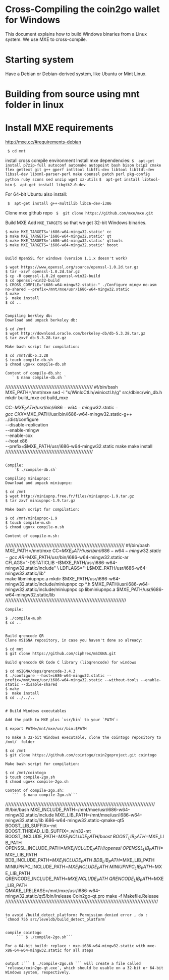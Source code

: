 # Cross-Compiling the coin2go wallet for Windows 

This document explains how to build Windows binaries from a Linux
system. We use MXE to cross-compile.

# Starting system

Have a Debian or Debian-derived system, like Ubuntu or Mint Linux.

# Building from source using mnt folder in linux

# Install MXE requirements

http://mxe.cc/#requirements-debian

     $ cd mnt
    
install cross compile environment
Install mxe dependencies:
  ```$  apt-get install p7zip-full autoconf automake autopoint bash bison bzip2 cmake flex gettext git g++ gperf intltool libffi-dev libtool libltdl-dev libssl-dev libxml-parser-perl make openssl patch perl pkg-config python ruby scons sed unzip wget xz-utils```
  ```$  apt-get install libtool-bin```
  ```$  apt-get install libgtk2.0-dev```
  
  For 64-bit Ubuntu also install:
  
  ``` $  apt-get install g++-multilib libc6-dev-i386```
  
Clone mxe github repo
  ``` $  git clone https://github.com/mxe/mxe.git```

Build MXE
Add `MXE_TARGETS` so that we get 32-bit Windows binaries.

```
$ make MXE_TARGETS='i686-w64-mingw32.static' cc
$ make MXE_TARGETS='i686-w64-mingw32.static' qt
$ make MXE_TARGETS='i686-w64-mingw32.static' qttools
$ make MXE_TARGETS='i686-w64-mingw32.static' boost


Build OpenSSL for windows (version 1.1.x doesn't work)
```
    $ wget https://www.openssl.org/source/openssl-1.0.2d.tar.gz
    $ tar -xzvf openssl-1.0.2d.tar.gz
    $ cp -R openssl-1.0.2d openssl-win32-build
    $ cd openssl-win32-build
    $ CROSS_COMPILE="i686-w64-mingw32.static-" ./Configure mingw no-asm no-shared --prefix=/mnt/mxe/usr/i686-w64-mingw32.static
    $ make
    $  make install
    $ cd ..
 ```
    
Compiling berkley db:
Download and unpack berkeley db:
```
    $ cd /mnt
    $ wget http://download.oracle.com/berkeley-db/db-5.3.28.tar.gz
    $ tar zxvf db-5.3.28.tar.gz
```
Make bash script for compilation:
```
    $ cd /mnt/db-5.3.28
    $ touch compile-db.sh
    $ chmod ugo+x compile-db.sh
```
Content of compile-db.sh:
   ` $ nano compile-db.sh `
```
///////////////////////////////////////////////////////
#!/bin/bash
MXE_PATH=/mnt/mxe
sed -i "s/WinIoCtl.h/winioctl.h/g" src/dbinc/win_db.h
mkdir build_mxe
cd build_mxe

CC=$MXE_PATH/usr/bin/i686-w64-mingw32.static-gcc \
CXX=$MXE_PATH/usr/bin/i686-w64-mingw32.static-g++ \
../dist/configure \
	--disable-replication \
	--enable-mingw \
	--enable-cxx \
	--host x86 \
	--prefix=$MXE_PATH/usr/i686-w64-mingw32.static
make
make install
///////////////////////////////////////////////////////
```

Compile:
    `$ ./compile-db.sh`

Compiling miniupnpc:
Download and unpack miniupnpc:
```
    $ cd /mnt
    $ wget http://miniupnp.free.fr/files/miniupnpc-1.9.tar.gz
    $ tar zxvf miniupnpc-1.9.tar.gz
```
Make bash script for compilation:
```
    $ cd /mnt/miniupnpc-1.9
    $ touch compile-m.sh
    $ chmod ugo+x compile-m.sh
```
Content of compile-m.sh:
```
///////////////////////////////////////////////////////////////////////////
#!/bin/bash
MXE_PATH=/mnt/mxe
CC=$MXE_PATH/usr/bin/i686-w64-mingw32.static-gcc \
AR=$MXE_PATH/usr/bin/i686-w64-mingw32.static-ar \
CFLAGS="-DSTATICLIB -I$MXE_PATH/usr/i686-w64-mingw32.static/include" \
LDFLAGS="-L$MXE_PATH/usr/i686-w64-mingw32.static/lib" \
make libminiupnpc.a
mkdir $MXE_PATH/usr/i686-w64-mingw32.static/include/miniupnpc
cp *.h $MXE_PATH/usr/i686-w64-mingw32.static/include/miniupnpc
cp libminiupnpc.a $MXE_PATH/usr/i686-w64-mingw32.static/lib
////////////////////////////////////////////////////////////////////////////
```
Compile:
```
    $ ./compile-m.sh
    $ cd ..
```

Build qrencode QR
Clone mSIGNA repository, in case you haven't done so already:
```
    $ cd mnt
    $ git clone https://github.com/ciphrex/mSIGNA.git
```
Build qrencode QR Code C library (libqrencode) for windows
```
    $ cd mSIGNA/deps/qrencode-3.4.3
    $ ./configure --host=i686-w64-mingw32.static --prefix=/mnt/mxe/usr/i686-w64-mingw32.static --without-tools --enable-static --disable-shared
    $ make
    $  make install
    $ cd ../../..
```
    
# Build Windows executables

Add the path to MXE plus `usr/bin` to your `PATH`:
```
    $ export PATH=/mnt/mxe/usr/bin:$PATH
```
To make a 32-bit Windows executable, clone the cointogo repository to /mnt/  folder 
 ```
    $ cd /mnt
    $ git clone https://github.com/cointogo/coin2goproject.git cointogo
```
Make bash script for compilation:
```
    $ cd /mnt/cointogo
    $ touch compile-2go.sh
    $ chmod ugo+x compile-2go.sh
```
Content of compile-2go.sh:
   ```  $ nano compile-2go.sh```
   ```
//////////////////////////////////////////////////////////////////////////////////////////////
#!/bin/bash
MXE_INCLUDE_PATH=/mnt/mxe/usr/i686-w64-mingw32.static/include
MXE_LIB_PATH=/mnt/mxe/usr/i686-w64-mingw32.static/lib
i686-w64-mingw32.static-qmake-qt5 \
	BOOST_LIB_SUFFIX=-mt \
	BOOST_THREAD_LIB_SUFFIX=_win32-mt \
	BOOST_INCLUDE_PATH=$MXE_INCLUDE_PATH/boost \
	BOOST_LIB_PATH=$MXE_LIB_PATH \
	OPENSSL_INCLUDE_PATH=$MXE_INCLUDE_PATH/openssl \
	OPENSSL_LIB_PATH=$MXE_LIB_PATH \
	BDB_INCLUDE_PATH=$MXE_INCLUDE_PATH \
	BDB_LIB_PATH=$MXE_LIB_PATH \
	MINIUPNPC_INCLUDE_PATH=$MXE_INCLUDE_PATH \
	MINIUPNPC_LIB_PATH=$MXE_LIB_PATH \
	QRENCODE_INCLUDE_PATH=$MXE_INCLUDE_PATH \
        QRENCODE_LIB_PATH=$MXE_LIB_PATH \
	QMAKE_LRELEASE=/mnt/mxe/usr/i686-w64-mingw32.static/qt5/bin/lrelease Coin2go-qt.pro
make -f Makefile.Release
////////////////////////////////////////////////////////////////////////////////////////////////
```

to avoid /build_detect_platform: Permission denied error , do :
`chmod 755 src/leveldb/build_detect_platform`


compile cointogo
     ``` $ ./compile-2go.sh```
      
For a 64-bit build: replace : mxe-i686-w64-mingw32.static with mxe-x86-64-w64-mingw32.static for all steps


output :``` $ ./compile-2go.sh ``` will create a file called `release/coin2go-qt.exe`, which should be usable on a 32-bit or 64-bit Windows system, respectively.
